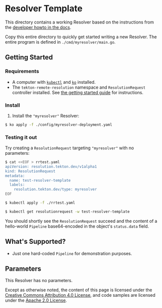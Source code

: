 # Resolver Template

This directory contains a working Resolver based on the instructions
from the [developer howto in the docs](../how-to-write-a-resolver.md).

Copy this entire directory to quickly get started writing a new
Resolver. The entire program is defined in `./cmd/myresolver/main.go`.

## Getting Started

### Requirements

- A computer with
  [`kubectl`](https://kubernetes.io/docs/tasks/tools/#kubectl) and
  [`ko`](https://github.com/google/ko) installed.
- The `tekton-remote-resolution` namespace and `ResolutionRequest`
  controller installed. See [the getting started
  guide](./getting-started.md#step-3-install-tekton-resolution) for
  instructions.

### Install

1. Install the `"myresolver"` Resolver:

```bash
$ ko apply -f ./config/myresolver-deployment.yaml
```

### Testing it out

Try creating a `ResolutionRequest` targeting `"myresolver"` with no parameters:

```bash
$ cat <<EOF > rrtest.yaml
apiVersion: resolution.tekton.dev/v1alpha1
kind: ResolutionRequest
metadata:
  name: test-resolver-template
  labels:
    resolution.tekton.dev/type: myresolver
EOF

$ kubectl apply -f ./rrtest.yaml

$ kubectl get resolutionrequest -w test-resolver-template
```

You should shortly see the `ResolutionRequest` succeed and the content of
a hello-world `Pipeline` base64-encoded in the object's `status.data`
field.

## What's Supported?

- Just one hard-coded `Pipeline` for demonstration purposes.

## Parameters

This Resolver has no parameters.

Except as otherwise noted, the content of this page is licensed under the
[Creative Commons Attribution 4.0 License](https://creativecommons.org/licenses/by/4.0/),
and code samples are licensed under the
[Apache 2.0 License](https://www.apache.org/licenses/LICENSE-2.0).
